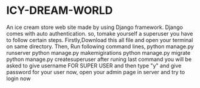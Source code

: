 # ICY-DREAM-WORLD
An ice cream store web site made by using Django framework.
Django comes with auto authentication.
so, tomake yourself a superuser you have to follow certain steps.
Firstly,Download this all file and open your terminal on same directory.
Then, Run following command lines,
python manage.py runserver
python manage.py makemigirations
python manage.py migrate
python manage.py createsuperuser
after runing last command you will be asked to give username FOR SUPER USER
and then type "y"
and give password for your user
now, open your admin page in server and try to login now
